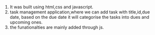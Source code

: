 1) It was built using html,css and javascript.
2) task management application,where we can add task with title,id,due date, based on the due date it will categorise the tasks into dues and upcoming ones.
3) the funationalties are mainly added through js.
